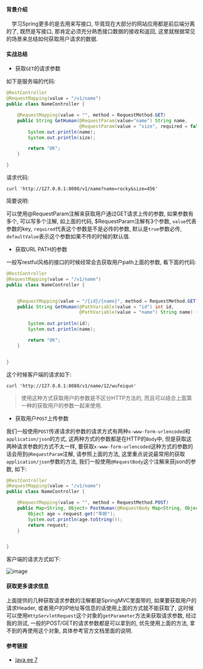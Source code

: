 #### 背景介绍

&emsp;学习Spring更多的是去用来写接口, 毕竟现在大部分的网站应用都是前后端分离的了, 既然是写接口, 那肯定必须充分熟悉接口数据的接收和返回, 这里就根据常见的场景来总结如何获取用户请求的数据.


#### 实战总结

* 获取`GET`的请求参数

如下是服务端的代码:

```java
@RestController
@RequestMapping(value = "/v1/name")
public class NameController {

    @RequestMapping(value = "", method = RequestMethod.GET)
    public String GetHuman(@RequestParam(value="name") String name,
                           @RequestParam(value = "size", required = false, defaultValue = "123") String size) {
        System.out.println(name);
        System.out.println(size);

        return "OK";
    }

}

```

请求代码:

```
curl 'http://127.0.0.1:8080/v1/name?name=rocky&size=456'
```

简要说明:

可以使用@RequestParam注解来获取用户通过GET请求上传的参数, 如果参数有多个, 可以写多个注解, 如上面的代码, $RequestParam注解有3个参数, `value`代表参数的key, `required`代表这个参数是不是必传的参数, 默认是`true`参数必传, `defaultValue`表示这个参数如果不传的时候的默认值.


* 获取URL PATH的参数

一般写restful风格的接口的时候经常会去获取用户path上面的参数, 看下面的代码:

```java
@RestController
@RequestMapping(value = "/v1/name")
public class NameController {


    @RequestMapping(value = "/{id}/{name}", method = RequestMethod.GET)
    public String GetHuman(@PathVariable(value = "id") int id,
                           @PathVariable(value = "name") String name) {
                           
        System.out.println(id);
        System.out.println(name);

        return "OK";
    }


}
```

这个时候客户端的请求如下:

```
curl 'http://127.0.0.1:8080/v1/name/12/wufeiqun'
```

> 使用这种方式获取用户的参数是不区分HTTP方法的, 而且可以结合上面第一种的获取用户的参数一起来使用.



* 获取用户`POST`上传参数

我们一般使用`POST`传递请求的参数的请求方式有两种`x-www-form-urlencoded`和`application/json`的方式, 这两种方式的参数都是在HTTP的`Body`中, 但是获取这两种请求参数的方式不太一样, 要获取`x-www-form-urlencoded`这种方式的参数的话会用到`@RequestParam`注解, 请参照上面的方法, 这里重点说说最常用的获取`application/json`参数的方法, 我们一般使用`@RequestBody`这个注解来获json的参数, 如下:

```java
@RestController
@RequestMapping(value = "/v1/name")
public class NameController {

    @RequestMapping(value = "", method = RequestMethod.POST)
    public Map<String, Object> PostHuman(@RequestBody Map<String, Object> request) {
        Object age = request.get("年龄");
        System.out.println(age.toString());
        return request;
    }


}

```

客户端的请求方式如下:

![image](https://user-images.githubusercontent.com/7486508/34140958-1c52c13e-e4b9-11e7-9f10-e2d3a197a0a3.png)


#### 获取更多请求信息

上面提供的几种获取请求参数的注解都是SpringMVC里面带的, 如果要获取用户的请求Header, 或者用户的IP地址等信息的话使用上面的方式就不能获取了, 这时候可以使用`HttpServletRequest`这个对象的`getParameter`方法来获取请求参数, 经过我的测试, 一般的POST/GET的请求参数都是可以拿到的, 优先使用上面的方法, 拿不到的再使用这个对象, 具体参考官方文档里面的说明.


#### 参考链接

* [java ee 7](https://docs.oracle.com/javaee/7/api/javax/servlet/ServletRequest.html#getParameter-java.lang.String-)